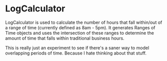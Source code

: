 LogCalculator
=============

LogCalculator is used to calculate the number of hours that fall
within/out of a range of time (currently defined as 8am - 5pm). It
generates Ranges of Time objects and uses the intersection of these
ranges to determine the amount of time that falls within traditional
business hours.

This is really just an experiment to see if there's a saner way to model
overlapping periods of time. Because I hate thinking about that stuff.
